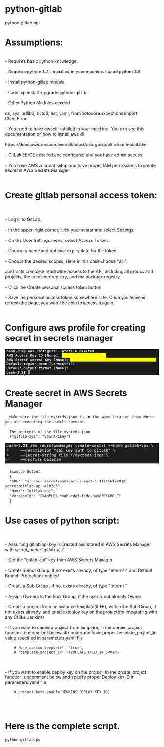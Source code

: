 # python-gitlab
python-gitlab api 

# Assumptions:
<br />
- Requires basic python knowledge.
<br />
<br />
- Requires python 3.4+ installed in your machine. I used python 3.8
<br />
<br />
- Install python-gitlab module
<br />
<br />
- sudo pip install - upgrade python-gitlab
<br />
<br />
- Other Python Modules needed
<br />
<br />
  os, sys, urllib3, boto3, ast, yaml, from botocore.exceptions import ClientError
<br />
<br />
- You need to have awscli installed in your machine. You can see this documentation on how to install aws cli
<br />
<br />
  https://docs.aws.amazon.com/cli/latest/userguide/cli-chap-install.html
<br />
<br />
- GitLab EE/CE installed and configured and you have admin access
<br />
<br />
- You have AWS account setup and have proper IAM permissions to create secret in AWS Secrets Manager
<br />
<br />

# Create gitlab personal access token:
<br />
<br />
- Log in to GitLab.
<br />
<br />
- In the upper-right corner, click your avatar and select Settings.
<br />
<br />
- On the User Settings menu, select Access Tokens.
<br />
<br />
- Choose a name and optional expiry date for the token.
<br />
<br />
- Choose the desired scopes, Here in this case choose "api". 
<br />
<br />
  apiGrants complete read/write access to the API, including all groups and projects, the container registry, and the package registry.
<br />
<br />
- Click the Create personal access token button.
<br />
<br />
- Save the personal access token somewhere safe. Once you leave or refresh the page, you won't be able to access it again.
<br />
<br /> 

# Configure aws profile for creating secret in secrets manager

   ![picture](img/awscli_profile.png)


  # Create secret in AWS Secrets Manager
      Make sure the file mycreds.json is in the same location from where you are executing the awscli command.  
      
      The contents of the file mycreds.json
      {"gitlab-api": "yourAPIKey"}

   ![picture](img/secretsmanager.png)

      Example Output:
      {
      "ARN": "arn:aws:secretsmanager:us-east-1:123456789012: secret:gitlab-api-a1b2c3",
      "Name": "gitlab-api",
      "VersionId": "EXAMPLE1-90ab-cdef-fedc-ba987EXAMPLE"
      }



# Use cases of python script:
<br />
<br />
- Assuming gitlab api key is created and stored in AWS Secrets Manager with secret_name "gitlab-api"
<br />
<br />
- Get the "gitlab-api" key from AWS Secrets Manager
<br />
<br />
- Create a Root Group, if not exists already, of type "internal" and Default Branch Protection enabled
<br />
<br />
- Create a Sub Group , if not exists already, of type "internal"
<br />
<br />
- Assign Owners to the Root Group, if the user is not already Owner
<br />
<br />
- Create a project from an instance template(if EE), within the Sub Group, if not exists already, and enable deploy key on the project(for integrating with any CI like Jenkins)
<br />
<br />
- If you want to create a project from template, In the create_project function, uncomment below attributes and have proper template_project_id value specified in parameters.yaml file
<br />

        # 'use_custom_template': 'true',
        # 'template_project_id': TEMPLATE_PROJ_ID_SPRING
<br />
<br />  
- If you want to enable deploy key on the project, In the create_project function, uncomment below and specify proper Deploy key ID in parameters.yaml file

        # project.keys.enable(JENKINS_DEPLOY_KEY_ID)

<br />
<br />

# Here is the complete script. 
    python-gitlab.py
